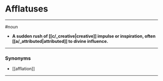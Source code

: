 # Afflatuses
---
#noun
- **A sudden rush of [[c/_creative|creative]] impulse or inspiration, often [[a/_attributed|attributed]] to divine influence.**
---
### Synonyms
- [[afflation]]
---
